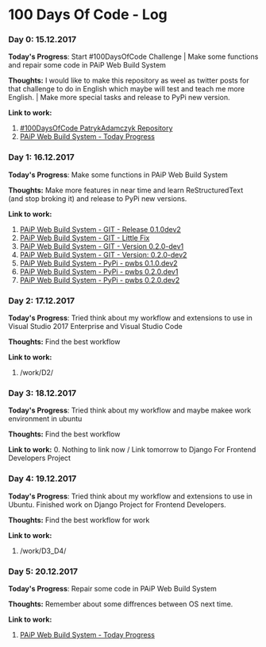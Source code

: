 # 100 Days Of Code - Log

### Day 0: 15.12.2017

**Today's Progress**: Start #100DaysOfCode Challenge | Make some functions and repair some code in PAiP Web Build System

**Thoughts:** I would like to make this repository as weel as twitter posts for that challenge to do in English which maybe will test and teach me more English. | Make more special tasks and release to PyPi new version.

**Link to work:**
1. [#100DaysOfCode PatrykAdamczyk Repository](https://github.com/PatrykAdamczyk/everyday-code)
2. [PAiP Web Build System - Today Progress](https://gitlab.com/paip-web/pwbs/commit/dd0aa1f9256029e1efcc2c0b7421e76d32857a79)

### Day 1: 16.12.2017

**Today's Progress**: Make some functions in PAiP Web Build System

**Thoughts:** Make more features in near time and learn ReStructuredText (and stop broking it) and release to PyPi new versions.

**Link to work:**
1. [PAiP Web Build System - GIT - Release 0.1.0dev2](https://gitlab.com/paip-web/pwbs/commit/777b7d6fbbdefef742fb23bfb88a7592e5682851)
2. [PAiP Web Build System - GIT - Little Fix](https://gitlab.com/paip-web/pwbs/commit/c226f37c7df1ec00d9036507420a98687050934b)
3. [PAiP Web Build System - GIT - Version 0.2.0-dev1](https://gitlab.com/paip-web/pwbs/commit/bcb2fa213de00b5e5738ae0732321dbbe437b0cc)
4. [PAiP Web Build System - GIT - Version: 0.2.0-dev2](https://gitlab.com/paip-web/pwbs/commit/3cf4b64593c40a21253166a51d16311a118ab563)
5. [PAiP Web Build System - PyPi - pwbs 0.1.0.dev2](https://pypi.org/project/pwbs/0.1.0.dev2/)
6. [PAiP Web Build System - PyPi - pwbs 0.2.0.dev1](https://pypi.org/project/pwbs/0.2.0.dev1/)
7. [PAiP Web Build System - PyPi - pwbs 0.2.0.dev2](https://pypi.org/project/pwbs/0.2.0.dev2/)

### Day 2: 17.12.2017

**Today's Progress**: Tried think about my workflow and extensions to use in Visual Studio 2017 Enterprise and Visual Studio Code

**Thoughts:** Find the best workflow

**Link to work:**
1. <repo>/work/D2/

### Day 3: 18.12.2017

**Today's Progress**: Tried think about my workflow and maybe makee work environment in ubuntu

**Thoughts:** Find the best workflow

**Link to work:**
0. Nothing to link now / Link tomorrow to Django For Frontend Developers Project

### Day 4: 19.12.2017

**Today's Progress**: Tried think about my workflow and extensions to use in Ubuntu. Finished work on Django Project for Frontend Developers.

**Thoughts:** Find the best workflow for work

**Link to work:**
1. <repo>/work/D3_D4/

### Day 5: 20.12.2017

**Today's Progress**: Repair some code in PAiP Web Build System

**Thoughts:** Remember about some diffrences between OS next time.

**Link to work:**
1. [PAiP Web Build System - Today Progress](https://gitlab.com/paip-web/pwbs/commit/279d69ec21e79d28b8143b44d03787518fb62ee9)
